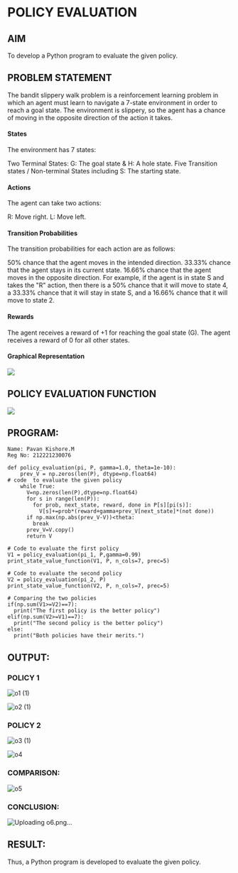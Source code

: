 # POLICY EVALUATION

## AIM
To develop a Python program to evaluate the given policy.

## PROBLEM STATEMENT
The bandit slippery walk problem is a reinforcement learning problem in which an agent must learn to navigate a 7-state environment in order to reach a goal state. The environment is slippery, so the agent has a chance of moving in the opposite direction of the action it takes.

#### States
The environment has 7 states:

Two Terminal States: G: The goal state & H: A hole state.
Five Transition states / Non-terminal States including S: The starting state.
#### Actions
The agent can take two actions:

R: Move right.
L: Move left.
#### Transition Probabilities
The transition probabilities for each action are as follows:

50% chance that the agent moves in the intended direction.
33.33% chance that the agent stays in its current state.
16.66% chance that the agent moves in the opposite direction.
For example, if the agent is in state S and takes the "R" action, then there is a 50% chance that it will move to state 4, a 33.33% chance that it will stay in state S, and a 16.66% chance that it will move to state 2.

#### Rewards
The agent receives a reward of +1 for reaching the goal state (G). The agent receives a reward of 0 for all other states.

#### Graphical Representation
![](gr.png)


## POLICY EVALUATION FUNCTION
![](pef.png)

## PROGRAM:

```
Name: Pavan Kishore.M
Reg No: 212221230076
```

```
def policy_evaluation(pi, P, gamma=1.0, theta=1e-10):
    prev_V = np.zeros(len(P), dtype=np.float64)
# code  to evaluate the given policy
    while True:
      V=np.zeros(len(P),dtype=np.float64)
      for s in range(len(P)):
        for prob, next_state, reward, done in P[s][pi(s)]:
          V[s]+=prob*(reward+gamma+prev_V[next_state]*(not done))
      if np.max(np.abs(prev_V-V))<theta:
        break
      prev_V=V.copy()
      return V

# Code to evaluate the first policy
V1 = policy_evaluation(pi_1, P,gamma=0.99)
print_state_value_function(V1, P, n_cols=7, prec=5)

# Code to evaluate the second policy
V2 = policy_evaluation(pi_2, P)
print_state_value_function(V2, P, n_cols=7, prec=5)

# Comparing the two policies
if(np.sum(V1>=V2)==7):
  print("The first policy is the better policy")
elif(np.sum(V2>=V1)==7):
  print("The second policy is the better policy")
else:
  print("Both policies have their merits.")

```

## OUTPUT:
### POLICY 1
![o1 (1)](https://github.com/pavankishore-AIDS/rl-policy-evaluation/assets/94154941/187d0a5f-5046-402c-8803-bb91571d2459)


![o2 (1)](https://github.com/pavankishore-AIDS/rl-policy-evaluation/assets/94154941/6f8e307a-a337-42e7-bea6-e07bae78ad2c)


### POLICY 2
![o3 (1)](https://github.com/pavankishore-AIDS/rl-policy-evaluation/assets/94154941/1dbcd3ce-7e9f-4609-9274-f989fa13182b)

![o4](https://github.com/pavankishore-AIDS/rl-policy-evaluation/assets/94154941/e13b71a8-96c9-4e38-967c-352f90dfc88e)

### COMPARISON:
![o5](https://github.com/pavankishore-AIDS/rl-policy-evaluation/assets/94154941/4c3cbbba-2460-4ed4-82f9-b92b7a6a9da1)


### CONCLUSION:
![Uploading o6.png…]()


## RESULT:
Thus, a Python program is developed to evaluate the given policy.
